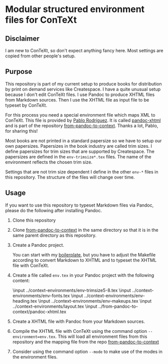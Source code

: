 # Modular structured environment files for ConTeXt

## Disclaimer

I am new to ConTeXt, so don't expect anything fancy here. Most settings are copied from other people's setup.

## Purpose

This repository is part of my current setup to produce books for distribution by print on demand services like Createspace. I have a quite unusual setup because I don't edit ConTeXt files. I use Pandoc to produce XHTML files from Markdown sources. Then I use the XHTML file as input file to be typeset by ConTeXt.

For this process you need a special environment file which maps XML to ConTeXt. This file is provided by [Pablo Rodríguez](https://github.com/ousia). It is called [pandoc-xhtml](https://github.com/ousia/from-pandoc-to-context/blob/master/pandoc-xhtml.tex) and is part of the repository [from-pandoc-to-context](https://github.com/ousia/from-pandoc-to-context). Thanks a lot, Pablo, for sharing this!

Most books are not printed in a standard papersize so we have to setup our own papersizes. Papersizes in the book industry are called trim sizes. I define papersizes for trim sizes that are supported by Createspace. The papersizes are defined in the `env-trimsize*.tex` files. The name of the environment reflects the chosen trim size.

Settings that are not trim size dependent I define in the other `env-*` files in this repository. The structure of the files will change over time.

## Usage

If you want to use this repository to typeset Markdown files via Pandoc, please do the following after installing Pandoc.

1. Clone this repository

2. Clone [from-pandoc-to-context](https://github.com/ousia/from-pandoc-to-context) in the same directory so that it is in the same parent directory as this repository.

3. Create a Pandoc project.

   You can start with my [boilerplate](https://github.com/juh2/pandoc-project-boilerplate), but you have to adjust the Makefile according to convert Markdown to XHTML and to typeset the XHTML file with ConTeXt.

4. Create a file called `env.tex` in your Pandoc project with the following content:

    \input ../context-environments/env-trimsize5-8.tex
    \input ../context-environments/env-fonts.tex
    \input ../context-environments/env-heading.tex
    \input ../context-environments/env-makeups.tex
    \input ../context-environments/layout.tex
    \input ../from-pandoc-to-context/pandoc-xhtml.tex

5. Create a XHTML file with Pandoc from your Markdown sources.

6. Compile the XHTML file with ConTeXt using the command option `--environment=env.tex`. This will load all environment files from this repository and the mapping file from the repo [from-pandoc-to-context](https://github.com/ousia/from-pandoc-to-context)

7. Consider using the command option `--mode` to make use of the modes in the environment files.
